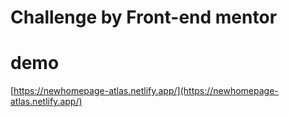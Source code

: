 # Challenge by Front-end mentor

# demo
[https://newhomepage-atlas.netlify.app/](https://newhomepage-atlas.netlify.app/)

